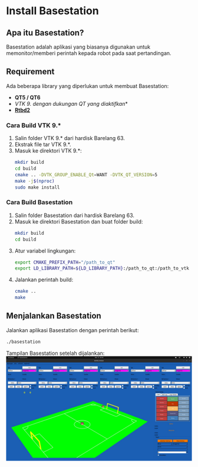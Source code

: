 # Install Basestation

## Apa itu Basestation?
Basestation adalah aplikasi yang biasanya digunakan untuk memonitor/memberi perintah kepada robot pada saat pertandingan.

## Requirement
Ada beberapa library yang diperlukan untuk membuat Basestation:

- **QT5 / QT6**
- **VTK 9.* dengan dukungan QT yang diaktifkan**
- **[Rtbd2](../INSTALL/rtdb2_build.md)**

### Cara Build VTK 9.*
1. Salin folder VTK 9.* dari hardisk Barelang 63.
2. Ekstrak file tar VTK 9.*.
3. Masuk ke direktori VTK 9.*:
   ```sh
   mkdir build 
   cd build
   cmake .. -DVTK_GROUP_ENABLE_Qt=WANT -DVTK_QT_VERSION=5
   make -j$(nproc)
   sudo make install
   ```

### Cara Build Basestation
1. Salin folder Basestation dari hardisk Barelang 63.
2. Masuk ke direktori Basestation dan buat folder build:
   ```sh
   mkdir build
   cd build
   ```
3. Atur variabel lingkungan:
   ```sh
   export CMAKE_PREFIX_PATH="/path_to_qt"
   export LD_LIBRARY_PATH=${LD_LIBRARY_PATH}:/path_to_qt:/path_to_vtk
   ```
4. Jalankan perintah build:
   ```sh
   cmake ..
   make
   ```

## Menjalankan Basestation
Jalankan aplikasi Basestation dengan perintah berikut:
```sh
./basestation
```

Tampilan Basestation setelah dijalankan:
![Basestation UI](../images/basestation_folder/basestation.jpeg)
